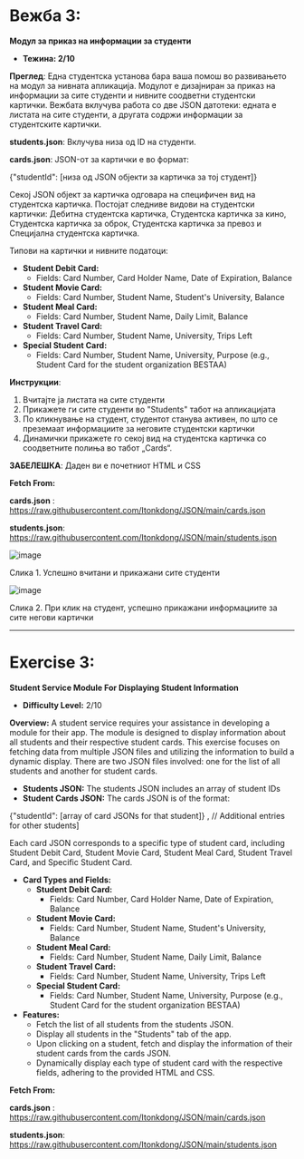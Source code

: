 <h1>Вежба 3:</h1>

**Модул за приказ на информации за студенти**

- **Тежина: 2/10**

**Преглед**: Една студентска установа бара ваша помош во развивањето на модул за нивната апликација. Модулот е дизајниран за приказ на информации за сите студенти и нивните соодветни студентски картички. Вежбата вклучува работа со две JSON датотеки: едната е листата на сите студенти, а другата содржи информации за студентските картички.

**students.json**: Вклучува низа од ID на студенти.

**cards.json**: JSON-от за картички е во формат:

{"studentId": [низа од JSON објекти за картичка за тој студент]}

Секој JSON објект за картичка одговара на специфичен вид на студентска картичка. Постојат следниве видови на студентски картички: Дебитна студентска картичка, Студентска картичка за кино, Студентска картичка за оброк, Студентска картичка за превоз и Специјална студентска картичка.

Типови на картички и нивните податоци:

- **Student Debit Card:**
  - Fields: Card Number, Card Holder Name, Date of Expiration, Balance
- **Student Movie Card:**
  - Fields: Card Number, Student Name, Student's University, Balance
- **Student Meal Card:**
  - Fields: Card Number, Student Name, Daily Limit, Balance
- **Student Travel Card:**
  - Fields: Card Number, Student Name, University, Trips Left
- **Special Student Card:**
  - Fields: Card Number, Student Name, University, Purpose (e.g., Student Card for the student organization BESTAA)

**Инструкции**:

1. Вчитајте ја листата на сите студенти
1. Прикажете ги сите студенти во "Students" табот на апликацијата
1. По кликнување на студент, студентот станува активен, по што се преземаат информациите за неговите студентски картички
1. Динамички прикажете го секој вид на студентска картичка со соодветните полиња во табот „Cards“.

**ЗАБЕЛЕШКА**: Даден ви е почетниот HTML и CSS

<a name="_hlk158398999"></a>**Fetch From:**

**cards.json** : https://raw.githubusercontent.com/Itonkdong/JSON/main/cards.json

**students.json**: https://raw.githubusercontent.com/Itonkdong/JSON/main/students.json

![image](Content/readme-images/Aspose.Words.2109666b-c0e0-49f9-8363-42a28763036d.001.png)

Слика 1. Успешно вчитани и прикажани сите студенти

![image](Content/readme-images/Aspose.Words.2109666b-c0e0-49f9-8363-42a28763036d.002.png)

Слика 2. При клик на студент, успешно прикажани информациите за сите негови картички
<hr>

<h1>Exercise 3:</h1>

**Student Service Module For Displaying Student Information**

- **Difficulty Level:** 2/10

**Overview:** A student service requires your assistance in developing a module for their app. The module is designed to display information about all students and their respective student cards. This exercise focuses on fetching data from multiple JSON files and utilizing the information to build a dynamic display. There are two JSON files involved: one for the list of all students and another for student cards.

- **Students JSON:** The students JSON includes an array of student IDs
- **Student Cards JSON:** The cards JSON is of the format:

{"studentId": [array of card JSONs for that student]} , // Additional entries for other students] 

Each card JSON corresponds to a specific type of student card, including Student Debit Card, Student Movie Card, Student Meal Card, Student Travel Card, and Specific Student Card.

- **Card Types and Fields:**
  - **Student Debit Card:**
    - Fields: Card Number, Card Holder Name, Date of Expiration, Balance
  - **Student Movie Card:**
    - Fields: Card Number, Student Name, Student's University, Balance
  - **Student Meal Card:**
    - Fields: Card Number, Student Name, Daily Limit, Balance
  - **Student Travel Card:**
    - Fields: Card Number, Student Name, University, Trips Left
  - **Special Student Card:**
    - Fields: Card Number, Student Name, University, Purpose (e.g., Student Card for the student organization BESTAA)
- **Features:**
  - Fetch the list of all students from the students JSON.
  - Display all students in the "Students" tab of the app.
  - Upon clicking on a student, fetch and display the information of their student cards from the cards JSON.
  - Dynamically display each type of student card with the respective fields, adhering to the provided HTML and CSS.

**Fetch From:**

**cards.json** : https://raw.githubusercontent.com/Itonkdong/JSON/main/cards.json

**students.json**: https://raw.githubusercontent.com/Itonkdong/JSON/main/students.json

